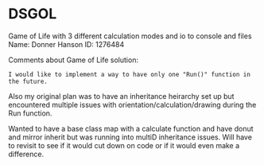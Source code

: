 # DSGOL
Game of Life with 3 different calculation modes and io to console and files
Name: Donner Hanson
ID: 1276484

Comments about Game of Life solution:

    I would like to implement a way to have only one "Run()" function in the future. 

  Also my original plan was to have an inheritance heirarchy set up but encountered multiple issues with orientation/calculation/drawing
during the Run function. 

Wanted to have a base class map with a calculate function and have donut and mirror inherit but was running into multiD inheritance issues.
Will have to revisit to see if it would cut down on code or if it would even make a difference.
